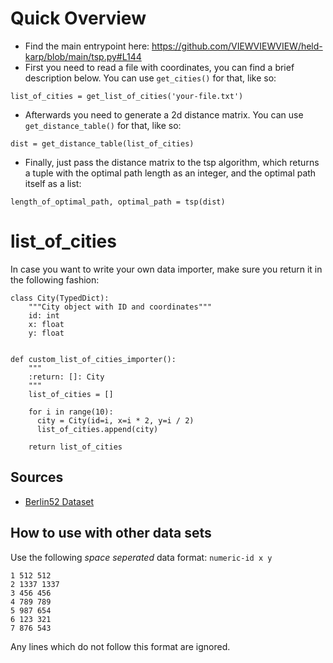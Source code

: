 # Quick Overview
- Find the main entrypoint here: https://github.com/VIEWVIEWVIEW/held-karp/blob/main/tsp.py#L144
- First you need to read a file with coordinates, you can find a brief description below. You can use ``get_cities()`` for that, like so:
```python3
list_of_cities = get_list_of_cities('your-file.txt')
```
- Afterwards you need to generate a 2d distance matrix. You can use ``get_distance_table()`` for that, like so:
```python3
dist = get_distance_table(list_of_cities)
```
- Finally, just pass the distance matrix to the tsp algorithm, which returns a tuple with the optimal path length as an integer, and the optimal path itself as a list:
```python3
length_of_optimal_path, optimal_path = tsp(dist)
```

# list_of_cities
In case you want to write your own data importer, make sure you return it in the following fashion:
```python3
class City(TypedDict):
    """City object with ID and coordinates"""
    id: int
    x: float
    y: float


def custom_list_of_cities_importer():
    """
    :return: []: City
    """
    list_of_cities = []
    
    for i in range(10):
      city = City(id=i, x=i * 2, y=i / 2)
      list_of_cities.append(city)

    return list_of_cities
```


## Sources
 - [Berlin52 Dataset](http://elib.zib.de/pub/mp-testdata/tsp/tsplib/tsp/berlin52.tsp)


## How to use with other data sets
Use the following *space seperated* data format:
``numeric-id x y``

```
1 512 512
2 1337 1337
3 456 456
4 789 789
5 987 654
6 123 321
7 876 543
```

Any lines which do not follow this format are ignored.



